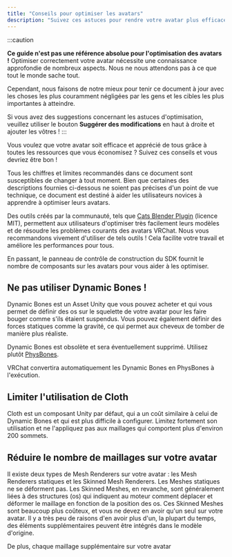 ```yaml
---
title: "Conseils pour optimiser les avatars"
description: "Suivez ces astuces pour rendre votre avatar plus efficace et apprécié de tous en économisant des ressources."
---
```


:::caution

**Ce guide n'est pas une référence absolue pour l'optimisation des avatars !** Optimiser correctement votre avatar nécessite une connaissance approfondie de nombreux aspects. Nous ne nous attendons pas à ce que tout le monde sache tout.

Cependant, nous faisons de notre mieux pour tenir ce document à jour avec les choses les plus couramment négligées par les gens et les cibles les plus importantes à atteindre.

Si vous avez des suggestions concernant les astuces d'optimisation, veuillez utiliser le bouton **Suggérer des modifications** en haut à droite et ajouter les vôtres !
:::

Vous voulez que votre avatar soit efficace et apprécié de tous grâce à toutes les ressources que vous économisez ? Suivez ces conseils et vous devriez être bon !

Tous les chiffres et limites recommandés dans ce document sont susceptibles de changer à tout moment. Bien que certaines des descriptions fournies ci-dessous ne soient pas précises d'un point de vue technique, ce document est destiné à aider les utilisateurs novices à apprendre à optimiser leurs avatars.

Des outils créés par la communauté, tels que [Cats Blender Plugin](https://github.com/michaeldegroot/cats-blender-plugin) (licence MIT), permettent aux utilisateurs d'optimiser très facilement leurs modèles et de résoudre les problèmes courants des avatars VRChat. Nous vous recommandons vivement d'utiliser de tels outils ! Cela facilite votre travail et améliore les performances pour tous.

En passant, le panneau de contrôle de construction du SDK fournit le nombre de composants sur les avatars pour vous aider à les optimiser.

## Ne pas utiliser Dynamic Bones !
Dynamic Bones est un Asset Unity que vous pouvez acheter et qui vous permet de définir des os sur le squelette de votre avatar pour les faire bouger comme s'ils étaient suspendus. Vous pouvez également définir des forces statiques comme la gravité, ce qui permet aux cheveux de tomber de manière plus réaliste.

Dynamic Bones est obsolète et sera éventuellement supprimé. Utilisez plutôt [PhysBones](/avatars/avatar-dynamics/physbones).

VRChat convertira automatiquement les Dynamic Bones en PhysBones à l'exécution.

## Limiter l'utilisation de Cloth
Cloth est un composant Unity par défaut, qui a un coût similaire à celui de Dynamic Bones et qui est plus difficile à configurer. Limitez fortement son utilisation et ne l'appliquez pas aux maillages qui comportent plus d'environ 200 sommets.

## Réduire le nombre de maillages sur votre avatar
Il existe deux types de Mesh Renderers sur votre avatar : les Mesh Renderers statiques et les Skinned Mesh Renderers. Les Meshes statiques ne se déforment pas. Les Skinned Meshes, en revanche, sont généralement liées à des structures (os) qui indiquent au moteur comment déplacer et déformer le maillage en fonction de la position des os. Ces Skinned Meshes sont beaucoup plus coûteux, et vous ne devez en avoir qu'un seul sur votre avatar. Il y a très peu de raisons d'en avoir plus d'un, la plupart du temps, des éléments supplémentaires peuvent être intégrés dans le modèle d'origine.

De plus, chaque maillage supplémentaire sur votre avatar